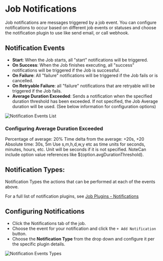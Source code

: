 # Job Notifications

Job notifications are messages triggered by a job event.
You can configure notifications to occur based on different job events or statuses and choose the notification plugin to use like send email, or call webhook.

## Notification Events

- **Start**: When the Job starts, all "start" notifications will be triggered.
- **On Success**: When the Job finishes executing, all "success" notifications will be triggered if the Job is successful.
- **On Failure**: All "failure" notifications will be triggered if the Job fails or is cancelled.
- **On Retryable Failure**: all "failure" notifications that are retryable will be triggered if the Job fails.
- **Average Duration Exceeded**: Sends a notification when the specified duration threshold has been exceeded. If not specified, the Job Average duration will be used. (See below information for configuration options)

![Notification Events List](~@assets/img/notifications-events.png)


### Configuring Average Duration Exceeded
Percentage of average: 20%
Time delta from the average: +20s, +20
Absolute time: 30s, 5m Use s,m,h,d,w,y etc as time units for seconds, minutes, hours, etc. Unit will be seconds if it is not specified.
NoteCan include option value references like ${option.avgDurationThreshold}.

##  Notification Types:

Notification Types the actions that can be performed at each of the events above.

For a full list of notification plugins, see [Job Plugins - Notifications](/manual/job-plugins.md#notifications)

## Configuring Notifications

- Click the Notifications tab of the job.
- Choose the event for your notification and click the `+ Add Notification` button.
- Choose the **Notification Type** from the drop down and configure it per the specific plugin details.

![Notification Events Types](~@assets/img/notifications-addtype.png)
